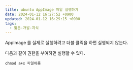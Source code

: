 ```yaml
---
title: ubuntu AppImage 파일 실행하기
date: 2024-01-12 16:27:52 +0900
updated: 2024-01-12 16:29:15 +0900
tags:
  - 짧은-개발-지식
---
```


AppImage 를 실제로 실행하려고 더블 클릭을 하면 실행되지 않는다.  

다음과 같이 권한을 부여하면 실행할 수 있다.

```shell
chmod a+x 파일이름
```